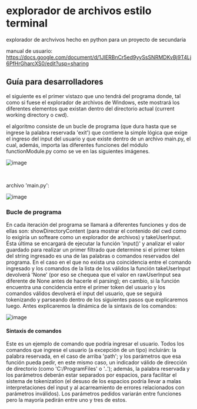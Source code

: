 # explorador de archivos estilo terminal

explorador de archvivos hecho en python para un proyecto de secundaria

manual de usuario: https://docs.google.com/document/d/1JlERBnCr5ed9yySsSNRMDKvBj9T4Lj6PfHrGharcXS0/edit?usp=sharing


## Guía para desarrolladores


el siguiente es el primer vistazo que uno tendrá del programa donde, tal como si fuese el explorador de archivos de Windows, este mostrará los diferentes elementos que existan dentro del directorio actual (current working directory o cwd).



el algoritmo consiste de un bucle de programa (que dura hasta que se ingrese la palabra reservada 'exit') que contiene la simple lógica que exige el ingreso del input del usuario y que existe dentro de un archivo main.py, el cual, además, importa las diferentes funciones del módulo functionModule.py como se ve en las siguientes imágenes.

![image](https://github.com/elListasComprehension/terminal-file-explorer/assets/142759837/cce99942-bfcc-45ab-8fa0-952029b1e76a)

<br>

archivo 'main.py':

![image](https://github.com/elListasComprehension/terminal-file-explorer/assets/142759837/84c78be4-eaae-4153-a474-1781c1ea24df)


### Bucle de programa

En cada iteración del programa se llamará a diferentes funciones y dos de ellas son: showDirectoryContent (para mostrar el contenido del cwd como lo exigiría un softeare como un         explorador de archivos) y takeUserInput. Ésta última se encargará de ejecutar la función 'input()' y analizar el valor guardado para realizar un primer filtrado que determine si el      primer token del string ingresado es una de las palabras o comandos reservados del programa. En el caso en el que no exista una coincidencia entre el comando ingresado y los comandos de la lista de los válidos la función takeUserInput devolverá 'None' (por eso se chequea que el valor en rawUserInput sea diferente de None antes de hacerle el parsing); en cambio, si la función encuentra una concidencia entre el primer token del usuario y los comandos válidos devolverá el input del usuario, que se seguirá tokenizando y parseando dentro de los siguientes pasos que explicaremos luego. Antes explicaremos la dinámica de la sintaxis de los comandos:

![image](https://github.com/elListasComprehension/terminal-file-explorer/assets/142759837/93b8d140-9da7-4d70-a780-9fc1a4ea1a3a)


#### Sintaxis de comandos

Este es un ejemplo de comando que podría ingresar el usuario. Todos los comandos que ingrese el usuario (a excepción de un tipo) incluirán: la palabra reservada, en el caso de arriba 'path'; y los parámetros que esa función pueda pedir, en este mismo caso, un indicador válido de dirección de directorio (como 'C:/ProgramFiles' o '..'); además, la palabra reservada y los parámetros deberán estar separados por espacios, para facilitar el sistema de tokenization (el desuso de los espacios podría llevar a malas interpretaciones del input y al acarreamiento de errores relacionados con parámetros inválidos). Los parámetros pedidos variarán entre funciones pero la mayoría pedirán entre uno y tres de estos.


